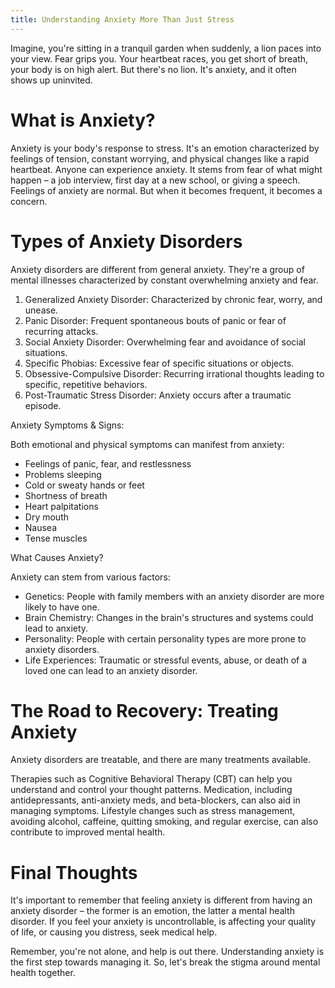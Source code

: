 ```yaml
---
title: Understanding Anxiety More Than Just Stress
---
```


Imagine, you're sitting in a tranquil garden when suddenly, a lion paces into your view. Fear grips you. Your heartbeat races, you get short of breath, your body is on high alert. But there's no lion. It's anxiety, and it often shows up uninvited.

# What is Anxiety?

Anxiety is your body's response to stress. It's an emotion characterized by feelings of tension, constant worrying, and physical changes like a rapid heartbeat. Anyone can experience anxiety. It stems from fear of what might happen – a job interview, first day at a new school, or giving a speech. Feelings of anxiety are normal. But when it becomes frequent, it becomes a concern.

# Types of Anxiety Disorders

Anxiety disorders are different from general anxiety. They're a group of mental illnesses characterized by constant overwhelming anxiety and fear.

1. Generalized Anxiety Disorder: Characterized by chronic fear, worry, and unease.
2. Panic Disorder: Frequent spontaneous bouts of panic or fear of recurring attacks.
3. Social Anxiety Disorder: Overwhelming fear and avoidance of social situations.
4. Specific Phobias: Excessive fear of specific situations or objects.
5. Obsessive-Compulsive Disorder: Recurring irrational thoughts leading to specific, repetitive behaviors.
6. Post-Traumatic Stress Disorder: Anxiety occurs after a traumatic episode.

Anxiety Symptoms & Signs:

Both emotional and physical symptoms can manifest from anxiety:

- Feelings of panic, fear, and restlessness
- Problems sleeping
- Cold or sweaty hands or feet
- Shortness of breath
- Heart palpitations
- Dry mouth
- Nausea
- Tense muscles

What Causes Anxiety?

Anxiety can stem from various factors:

- Genetics: People with family members with an anxiety disorder are more likely to have one.
- Brain Chemistry: Changes in the brain's structures and systems could lead to anxiety.
- Personality: People with certain personality types are more prone to anxiety disorders.
- Life Experiences: Traumatic or stressful events, abuse, or death of a loved one can lead to an anxiety disorder.

# The Road to Recovery: Treating Anxiety

Anxiety disorders are treatable, and there are many treatments available.

Therapies such as Cognitive Behavioral Therapy (CBT) can help you understand and control your thought patterns. Medication, including antidepressants, anti-anxiety meds, and beta-blockers, can also aid in managing symptoms. Lifestyle changes such as stress management, avoiding alcohol, caffeine, quitting smoking, and regular exercise, can also contribute to improved mental health.

# Final Thoughts

It's important to remember that feeling anxiety is different from having an anxiety disorder – the former is an emotion, the latter a mental health disorder. If you feel your anxiety is uncontrollable, is affecting your quality of life, or causing you distress, seek medical help.

Remember, you're not alone, and help is out there. Understanding anxiety is the first step towards managing it. So, let's break the stigma around mental health together.
